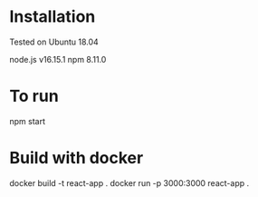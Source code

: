 # Installation

Tested on Ubuntu 18.04

node.js v16.15.1
npm 8.11.0

# To run

npm start

# Build with docker

docker build -t react-app .
docker run -p 3000:3000 react-app .
